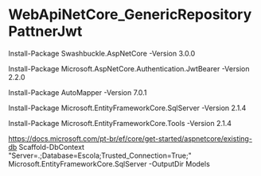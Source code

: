 # WebApiNetCore_GenericRepositoryPattnerJwt

Install-Package Swashbuckle.AspNetCore -Version 3.0.0	

Install-Package Microsoft.AspNetCore.Authentication.JwtBearer -Version 2.2.0	

Install-Package AutoMapper -Version 7.0.1	

Install-Package Microsoft.EntityFrameworkCore.SqlServer -Version 2.1.4

Install-Package Microsoft.EntityFrameworkCore.Tools -Version 2.1.4



https://docs.microsoft.com/pt-br/ef/core/get-started/aspnetcore/existing-db
Scaffold-DbContext "Server=.;Database=Escola;Trusted_Connection=True;" Microsoft.EntityFrameworkCore.SqlServer -OutputDir Models
